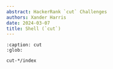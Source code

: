 ```yaml
---
abstract: HackerRank `cut` Challenges
authors: Xander Harris
date: 2024-03-07
title: Shell (`cut`)
---
```


```{toctree}
:caption: cut
:glob:

cut-*/index
```

```{index} cut; shell
```

```{sectionauthor} Xander Harris <xandertheharris@gmail.com>
```

